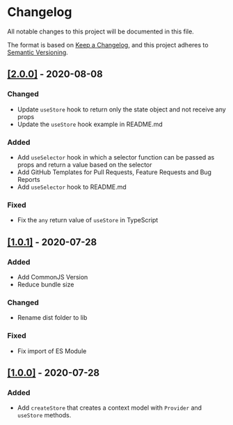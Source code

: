 # Changelog

All notable changes to this project will be documented in this file.

The format is based on [Keep a Changelog](https://keepachangelog.com/en/1.0.0/), and this project adheres to [Semantic Versioning](https://semver.org/spec/v2.0.0.html).

## [[2.0.0]](https://github.com/jorenrui/create-project/releases/tag/v2.0.0) - 2020-08-08
### Changed
- Update `useStore` hook to return only the state object and not receive any props
- Update the `useStore` hook example in README.md

### Added
- Add `useSelector` hook in which a selector function can be passed as props and return a value based on the selector
- Add GitHub Templates for Pull Requests, Feature Requests and Bug Reports
- Add `useSelector` hook to README.md

### Fixed
- Fix the `any` return value of `useStore` in TypeScript

## [[1.0.1]](https://github.com/jorenrui/create-project/releases/tag/v1.0.1) - 2020-07-28
### Added
- Add CommonJS Version
- Reduce bundle size

### Changed
- Rename dist folder to lib

### Fixed
- Fix import of ES Module

## [[1.0.0]](https://github.com/jorenrui/create-project/releases/tag/v1.0.0) - 2020-07-28
### Added
- Add `createStore` that creates a context model with `Provider` and `useStore` methods.
